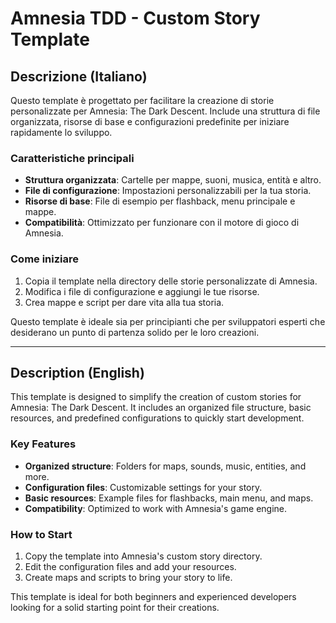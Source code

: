 # Amnesia TDD - Custom Story Template


## Descrizione (Italiano)
Questo template è progettato per facilitare la creazione di storie personalizzate per Amnesia: The Dark Descent. Include una struttura di file organizzata, risorse di base e configurazioni predefinite per iniziare rapidamente lo sviluppo.


### Caratteristiche principali
- **Struttura organizzata**: Cartelle per mappe, suoni, musica, entità e altro.
- **File di configurazione**: Impostazioni personalizzabili per la tua storia.
- **Risorse di base**: File di esempio per flashback, menu principale e mappe.
- **Compatibilità**: Ottimizzato per funzionare con il motore di gioco di Amnesia.


### Come iniziare
1. Copia il template nella directory delle storie personalizzate di Amnesia.
2. Modifica i file di configurazione e aggiungi le tue risorse.
3. Crea mappe e script per dare vita alla tua storia.

Questo template è ideale sia per principianti che per sviluppatori esperti che desiderano un punto di partenza solido per le loro creazioni.

---


## Description (English)
This template is designed to simplify the creation of custom stories for Amnesia: The Dark Descent. It includes an organized file structure, basic resources, and predefined configurations to quickly start development.


### Key Features
- **Organized structure**: Folders for maps, sounds, music, entities, and more.
- **Configuration files**: Customizable settings for your story.
- **Basic resources**: Example files for flashbacks, main menu, and maps.
- **Compatibility**: Optimized to work with Amnesia's game engine.


### How to Start
1. Copy the template into Amnesia's custom story directory.
2. Edit the configuration files and add your resources.
3. Create maps and scripts to bring your story to life.

This template is ideal for both beginners and experienced developers looking for a solid starting point for their creations.